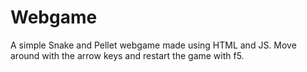 # Webgame

A simple Snake and Pellet webgame made using HTML and JS.
Move around with the arrow keys and restart the game with f5.